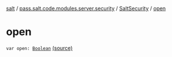 [salt](../../index.md) / [pass.salt.code.modules.server.security](../index.md) / [SaltSecurity](index.md) / [open](./open.md)

# open

`var open: `[`Boolean`](https://kotlinlang.org/api/latest/jvm/stdlib/kotlin/-boolean/index.html) [(source)](https://github.com/kurbaniec-tgm/salt/tree/master/code/modules/server/security/SaltSecurity.kt#L20)